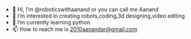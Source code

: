 - 👋 Hi, I’m @roboticswithaanand or you can call me Aanand
- 👀 I’m interested in creating robots,coding,3d designing,video editing
- 🌱 I’m currently learning python
- 📫 How to reach me is 2010aanandar@gmail.com

<!---
roboticswithaanand/roboticswithaanand is a ✨ special ✨ repository because its `README.md` (this file) appears on your GitHub profile.
You can click the Preview link to take a look at your changes.
--->
